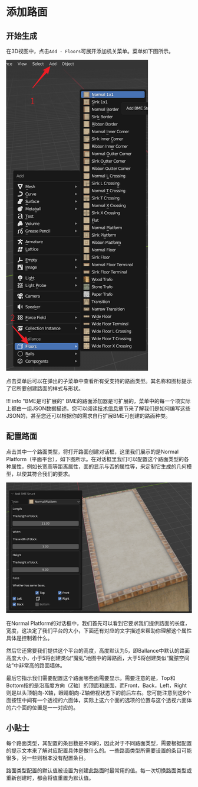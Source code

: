 # 添加路面

## 开始生成

在3D视图中，点击`Add - Floors`可展开添加机关菜单。菜单如下图所示。

![](../imgs/bme-adder.png)

点击菜单后可以在弹出的子菜单中查看所有受支持的路面类型。其名称和图标提示了它所要创建路面的样式与形状。

!!! info "BME是可扩展的"
    BME的路面添加器是可扩展的，菜单中的每一个项实际上都由一组JSON数据描述。您可以阅读[技术信息](./tech-infos.md)章节来了解我们是如何编写这些JSON的，甚至您还可以根据你的需求自行扩展BME可创建的路面种类。

## 配置路面

点击其中一个路面类型，将打开路面创建对话框，这里我们展示的是Normal Platform（平面平台），如下图所示。在对话框里我们可以配置这个路面类型的各种属性，例如长宽高等距离属性，面的显示与否的属性等，来定制它生成的几何模型，以使其符合我们的要求。

![](../imgs/bme-adder-dialog.png)

在Normal Platform的对话框中，我们首先可以看到它要求我们提供路面的长度，宽度，这决定了我们平台的大小，下面还有对应的文字描述来帮助你理解这个属性具体是控制着什么。

然后它还需要我们提供这个平台的高度，高度默认为5，即Ballance中默认的路面高度大小，小于5将创建类似“魔虬”地图中的薄路面，大于5将创建类似“魔脓空间站”中非常高的路面墙体。

最后它指示我们需要配置这个路面哪些面需要显示。需要注意的是，Top和Bottom指的是沿高度方向（Z轴）的顶面和底面，而Front，Back，Left，Right则是以头顶朝向-X轴，眼睛朝向-Z轴俯视状态下的前后左右。您可能注意到这6个面按钮中间有一个透视的六面体，实际上这六个面的选项的位置与这个透视六面体的六个面的位置是一一对应的。

## 小贴士

每个路面类型，其配置的条目数是不同的，因此对于不同路面类型，需要根据配置的提示文本来了解对应配置具体是做什么的。一些路面类型所需要设置的条目可能很多，另一些则根本没有配置条目。

路面类型配置的默认值被设置为创建此路面时最常用的值。每一次切换路面类型或重新创建时，都会将值重置为默认值。
